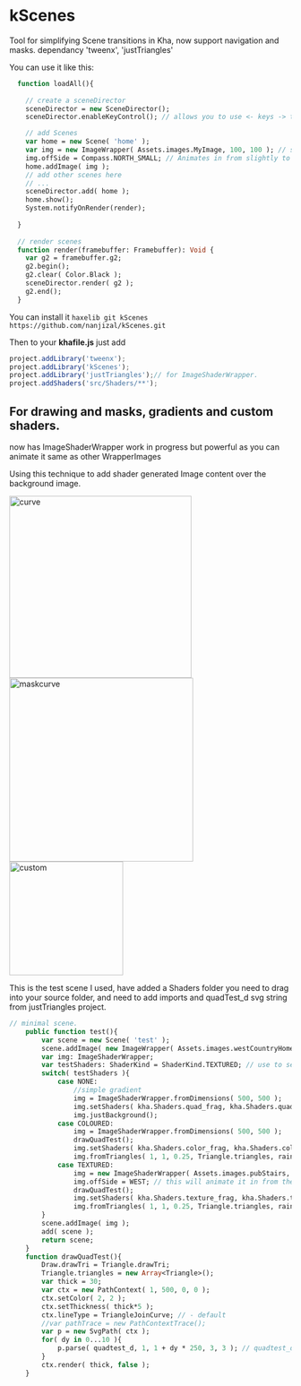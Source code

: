 # kScenes
Tool for simplifying Scene transitions in Kha, now support navigation and masks.
dependancy 'tweenx', 'justTriangles'

You can use it like this:
```haxe
  function loadAll(){
  
    // create a sceneDirector
    sceneDirector = new SceneDirector();
    sceneDirector.enableKeyControl(); // allows you to use <- keys -> to navigate scenes( fades between )

    // add Scenes
    var home = new Scene( 'home' );
    var img = new ImageWrapper( Assets.images.MyImage, 100, 100 ); // support for text with variable letter spacing.
    img.offSide = Compass.NORTH_SMALL; // Animates in from slightly to the north and out same way.
    home.addImage( img );
    // add other scenes here
    // ...
    sceneDirector.add( home );
    home.show();
    System.notifyOnRender(render);
    
  }
  
  // render scenes
  function render(framebuffer: Framebuffer): Void {
    var g2 = framebuffer.g2;
    g2.begin();
    g2.clear( Color.Black );
    sceneDirector.render( g2 );
    g2.end();
  }

```

You can install it 
```haxelib git kScenes https://github.com/nanjizal/kScenes.git```

Then to your **khafile.js** just add
``` js
project.addLibrary('tweenx'); 
project.addLibrary('kScenes');
project.addLibrary('justTriangles');// for ImageShaderWrapper.
project.addShaders('src/Shaders/**');
```

## For drawing and masks, gradients and custom shaders.
now has ImageShaderWrapper work in progress but powerful as you can animate it same as other WrapperImages

Using this technique to add shader generated Image content over the background image.

<img width="325" alt="curve" src="https://user-images.githubusercontent.com/20134338/32640503-db519af0-c5c0-11e7-8f54-1ad87e4374ec.png">
<img width="328" alt="maskcurve" src="https://user-images.githubusercontent.com/20134338/32640501-d83bed66-c5c0-11e7-898c-940f6ae2d026.png">
<img width="203" alt="custom" src="https://user-images.githubusercontent.com/20134338/32640752-0ff80e14-c5c2-11e7-8120-66e7b3c80fee.png">


This is the test scene I used, have added a Shaders folder you need to drag into your source folder, and need to add imports and quadTest_d svg string from justTriangles project.

``` haxe
// minimal scene.
	public function test(){
		var scene = new Scene( 'test' );
		scene.addImage( new ImageWrapper( Assets.images.westCountryHome ));
		var img: ImageShaderWrapper;
		var testShaders: ShaderKind = ShaderKind.TEXTURED; // use to set the test
		switch( testShaders ){
			case NONE:
				//simple gradient
				img = ImageShaderWrapper.fromDimensions( 500, 500 );
				img.setShaders( kha.Shaders.quad_frag, kha.Shaders.quad_vert, true, ShaderKind.NONE, false );
				img.justBackground();
			case COLOURED:
				img = ImageShaderWrapper.fromDimensions( 500, 500 );
				drawQuadTest();	
				img.setShaders( kha.Shaders.color_frag, kha.Shaders.color_vert, false, ShaderKind.COLOURED, true );
				img.fromTriangles( 1, 1, 0.25, Triangle.triangles, rainbow );
			case TEXTURED:
				img = new ImageShaderWrapper( Assets.images.pubStairs, 70, 70 );
				img.offSide = WEST; // this will animate it in from the west when going into Scene.
				drawQuadTest();
				img.setShaders( kha.Shaders.texture_frag, kha.Shaders.texture_vert, false, ShaderKind.TEXTURED, true );
				img.fromTriangles( 1, 1, 0.25, Triangle.triangles, rainbow );
		}
		scene.addImage( img );
		add( scene );
		return scene;
	}
	function drawQuadTest(){
		Draw.drawTri = Triangle.drawTri;
		Triangle.triangles = new Array<Triangle>();
		var thick = 30;
        var ctx = new PathContext( 1, 500, 0, 0 );
        ctx.setColor( 2, 2 );
        ctx.setThickness( thick*5 );
        ctx.lineType = TriangleJoinCurve; // - default
        //var pathTrace = new PathContextTrace();
        var p = new SvgPath( ctx );
		for( dy in 0...10 ){
        	p.parse( quadtest_d, 1, 1 + dy * 250, 3, 3 ); // quadtest_d   is svg string see justTriangles examples.
		}
        ctx.render( thick, false );
	}
```
